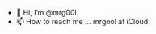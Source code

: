 - 👋 Hi, I’m @mrg00l
- 📫 How to reach me ...
mrgool at iCloud
<!---
mrg00l/mrg00l is a ✨ special ✨ repository because its `README.md` (this file) appears on your GitHub profile.
You can click the Preview link to take a look at your changes.
--->

